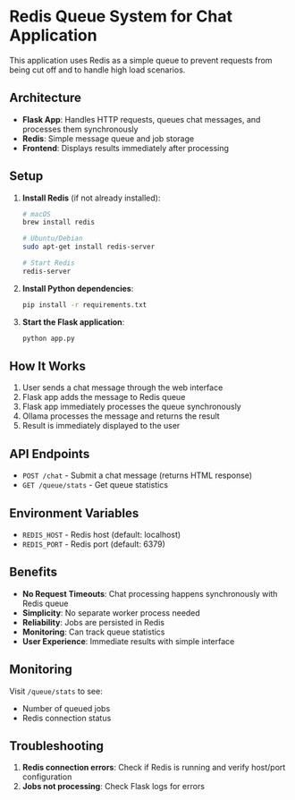 # Redis Queue System for Chat Application

This application uses Redis as a simple queue to prevent requests from being cut off and to handle high load scenarios.

## Architecture

- **Flask App**: Handles HTTP requests, queues chat messages, and processes them synchronously
- **Redis**: Simple message queue and job storage
- **Frontend**: Displays results immediately after processing

## Setup

1. **Install Redis** (if not already installed):
   ```bash
   # macOS
   brew install redis
   
   # Ubuntu/Debian
   sudo apt-get install redis-server
   
   # Start Redis
   redis-server
   ```

2. **Install Python dependencies**:
   ```bash
   pip install -r requirements.txt
   ```

3. **Start the Flask application**:
   ```bash
   python app.py
   ```

## How It Works

1. User sends a chat message through the web interface
2. Flask app adds the message to Redis queue
3. Flask app immediately processes the queue synchronously
4. Ollama processes the message and returns the result
5. Result is immediately displayed to the user

## API Endpoints

- `POST /chat` - Submit a chat message (returns HTML response)
- `GET /queue/stats` - Get queue statistics

## Environment Variables

- `REDIS_HOST` - Redis host (default: localhost)
- `REDIS_PORT` - Redis port (default: 6379)

## Benefits

- **No Request Timeouts**: Chat processing happens synchronously with Redis queue
- **Simplicity**: No separate worker process needed
- **Reliability**: Jobs are persisted in Redis
- **Monitoring**: Can track queue statistics
- **User Experience**: Immediate results with simple interface

## Monitoring

Visit `/queue/stats` to see:
- Number of queued jobs
- Redis connection status

## Troubleshooting

1. **Redis connection errors**: Check if Redis is running and verify host/port configuration
2. **Jobs not processing**: Check Flask logs for errors
